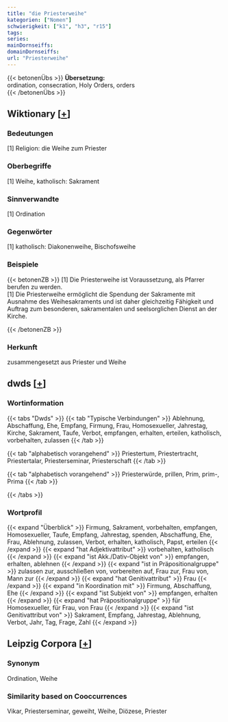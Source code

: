 ```yaml
---
title: "die Priesterweihe"
kategorien: ["Nomen"]
schwierigkeit: ["k1", "h3", "r15"]
tags:
series:
mainDornseiffs:
domainDornseiffs:
url: "Priesterweihe"
---
```


{{< betonenÜbs >}}
**Übersetzung:**  
ordination, consecration, Holy Orders, orders  
{{< /betonenÜbs >}}

## Wiktionary [[+](https://de.wiktionary.org/wiki/Priesterweihe)]

### Bedeutungen
[1] Religion: die Weihe zum Priester  

### Oberbegriffe
[1] Weihe, katholisch: Sakrament  

### Sinnverwandte
[1] Ordination  

### Gegenwörter
[1] katholisch: Diakonenweihe, Bischofsweihe  

### Beispiele
{{< betonenZB >}}
[1] Die Priesterweihe ist Voraussetzung, als Pfarrer berufen zu werden.  
[1] Die Priesterweihe ermöglicht die Spendung der Sakramente mit Ausnahme des Weihesakraments und ist daher gleichzeitig Fähigkeit und Auftrag zum besonderen, sakramentalen und seelsorglichen Dienst an der Kirche.  

{{< /betonenZB >}}
### Herkunft
zusammengesetzt aus Priester und Weihe  



## dwds [[+](https://www.dwds.de/wb/Priesterweihe)]

### Wortinformation
{{< tabs "Dwds" >}}
{{< tab "Typische Verbindungen" >}}
Ablehnung, Abschaffung, Ehe, Empfang, Firmung, Frau, Homosexueller, Jahrestag, Kirche, Sakrament, Taufe, Verbot, empfangen, erhalten, erteilen, katholisch, vorbehalten, zulassen
{{< /tab >}}

{{< tab "alphabetisch vorangehend" >}}
Priestertum, Priestertracht, Priestertalar, Priesterseminar, Priesterschaft
{{< /tab >}}

{{< tab "alphabetisch vorangehend" >}}
Priesterwürde, prillen, Prim, prim-, Prima
{{< /tab >}}

{{< /tabs >}}

### Wortprofil
{{< expand "Überblick" >}} Firmung, Sakrament, vorbehalten, empfangen, Homosexueller, Taufe, Empfang, Jahrestag, spenden, Abschaffung, Ehe, Frau, Ablehnung, zulassen, Verbot, erhalten, katholisch, Papst, erteilen {{< /expand >}}
{{< expand "hat Adjektivattribut" >}} vorbehalten, katholisch {{< /expand >}}
{{< expand "ist Akk./Dativ-Objekt von" >}} empfangen, erhalten, ablehnen {{< /expand >}}
{{< expand "ist in Präpositionalgruppe" >}} zulassen zur, ausschließen von, vorbereiten auf, Frau zur, Frau von, Mann zur {{< /expand >}}
{{< expand "hat Genitivattribut" >}} Frau {{< /expand >}}
{{< expand "in Koordination mit" >}} Firmung, Abschaffung, Ehe {{< /expand >}}
{{< expand "ist Subjekt von" >}} empfangen, erhalten {{< /expand >}}
{{< expand "hat Präpositionalgruppe" >}} für Homosexueller, für Frau, von Frau {{< /expand >}}
{{< expand "ist Genitivattribut von" >}} Sakrament, Empfang, Jahrestag, Ablehnung, Verbot, Jahr, Tag, Frage, Zahl {{< /expand >}}

## Leipzig Corpora [[+](https://corpora.uni-leipzig.de/en/res?word=Priesterweihe&corpusId=deu_newscrawl-public_2018)]


### Synonym
Ordination, Weihe


### Similarity based on Cooccurrences
Vikar, Priesterseminar, geweiht, Weihe, Diözese, Priester

